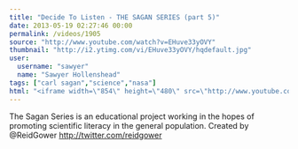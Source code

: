 ```yaml
---
title: "Decide To Listen - THE SAGAN SERIES (part 5)"
date: 2013-05-19 02:27:46 00:00
permalink: /videos/1905
source: "http://www.youtube.com/watch?v=EHuve33yOVY"
thumbnail: "http://i2.ytimg.com/vi/EHuve33yOVY/hqdefault.jpg"
user:
  username: "sawyer"
  name: "Sawyer Hollenshead"
tags: ["carl sagan","science","nasa"]
html: "<iframe width=\"854\" height=\"480\" src=\"http://www.youtube.com/embed/EHuve33yOVY?wmode=transparent&feature=oembed\" frameborder=\"0\" allowfullscreen></iframe>"
---
```


The Sagan Series is an educational project working in the hopes of promoting scientific literacy in the general population. Created by @ReidGower http://twitter.com/reidgower